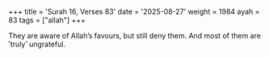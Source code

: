 +++
title = 'Surah 16, Verses 83'
date = '2025-08-27'
weight = 1984
ayah = 83
tags = ["allah"]
+++

They are aware of Allah’s favours, but still deny them. And most of them are ˹truly˺ ungrateful.
